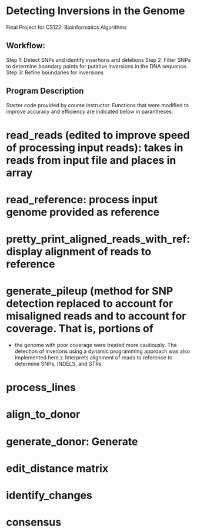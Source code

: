 # Detecting Inversions in the Genome 
Final Project for CS122: Bioinformatics Algorithms
## Workflow:
Step 1: Detect SNPs and identify insertions and deletions
Step 2: Filter SNPs to determine boundary points for putative inversions in the DNA sequence.
Step 3: Refine boundaries for inversions

## Program Description
Starter code provided by course instructor. Functions that were modified to improve accuracy and efficiency are indicated below in parantheses: 
# read_reads (edited to improve speed of processing input reads): takes in reads from input file and places in array 
# read_reference: process input genome provided as reference 
# pretty_print_aligned_reads_with_ref: display alignment of reads to reference  
# generate_pileup (method for SNP detection replaced to account for misaligned reads and to account for coverage. That is, portions of 
* the genome with poor coverage were treated more cautiously. The detection of inverions using a dynamic programming approach was also implemented here.): Interprets alignment of reads to reference to determine SNPs, INDELS, and STRs. 
# process_lines
# align_to_donor
# generate_donor: Generate 
# edit_distance matrix
# identify_changes
# consensus


